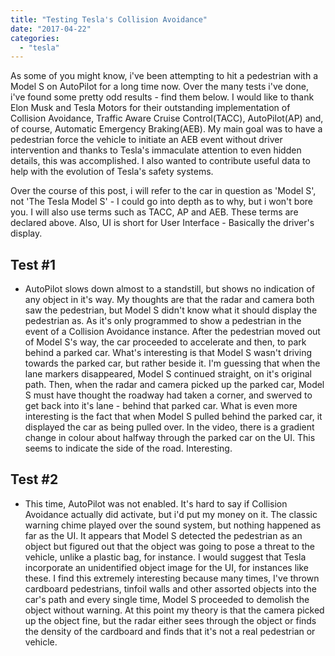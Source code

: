 ```yaml
---
title: "Testing Tesla's Collision Avoidance"
date: "2017-04-22"
categories: 
  - "tesla"
---
```


As some of you might know, i've been attempting to hit a pedestrian with a Model S on AutoPilot for a long time now. Over the many tests i've done, i've found some pretty odd results - find them below. I would like to thank Elon Musk and Tesla Motors for their outstanding implementation of Collision Avoidance, Traffic Aware Cruise Control(TACC), AutoPilot(AP) and, of course, Automatic Emergency Braking(AEB). My main goal was to have a pedestrian force the vehicle to initiate an AEB event without driver intervention and thanks to Tesla's immaculate attention to even hidden details, this was accomplished. I also wanted to contribute useful data to help with the evolution of Tesla's safety systems.

Over the course of this post, i will refer to the car in question as 'Model S', not 'The Tesla Model S' - I could go into depth as to why, but i won't bore you. I will also use terms such as TACC, AP and AEB. These terms are declared above. Also, UI is short for User Interface - Basically the driver's display.

## Test #1

- AutoPilot slows down almost to a standstill, but shows no indication of any object in it's way. My thoughts are that the radar and camera both saw the pedestrian, but Model S didn't know what it should display the pedestrian as. As it's only programmed to show a pedestrian in the event of a Collision Avoidance instance. After the pedestrian moved out of Model S's way, the car proceeded to accelerate and then, to park behind a parked car. What's interesting is that Model S wasn't driving towards the parked car, but rather beside it. I'm guessing that when the lane markers disappeared, Model S continued straight, on it's original path. Then, when the radar and camera picked up the parked car, Model S must have thought the roadway had taken a corner, and swerved to get back into it's lane - behind that parked car. What is even more interesting is the fact that when Model S pulled behind the parked car, it displayed the car as being pulled over. In the video, there is a gradient change in colour about halfway through the parked car on the UI. This seems to indicate the side of the road. Interesting.

## Test #2

- This time, AutoPilot was not enabled. It's hard to say if Collision Avoidance actually did activate, but i'd put my money on it. The classic warning chime played over the sound system, but nothing happened as far as the UI. It appears that Model S detected the pedestrian as an object but figured out that the object was going to pose a threat to the vehicle, unlike a plastic bag, for instance. I would suggest that Tesla incorporate an unidentified object image for the UI, for instances like these. I find this extremely interesting because many times, I've thrown cardboard pedestrians, tinfoil walls and other assorted objects into the car's path and every single time, Model S proceeded to demolish the object without warning. At this point my theory is that the camera picked up the object fine, but the radar either sees through the object or finds the density of the cardboard and finds that it's not a real pedestrian or vehicle.
